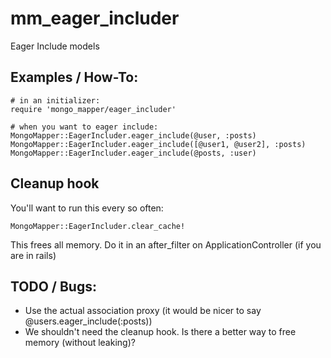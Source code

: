 
# mm_eager_includer

Eager Include models

## Examples / How-To:


    # in an initializer:
    require 'mongo_mapper/eager_includer'

    # when you want to eager include:
    MongoMapper::EagerIncluder.eager_include(@user, :posts)
    MongoMapper::EagerIncluder.eager_include([@user1, @user2], :posts)
    MongoMapper::EagerIncluder.eager_include(@posts, :user)

## Cleanup hook

  You'll want to run this every so often:

    MongoMapper::EagerIncluder.clear_cache!

  This frees all memory. Do it in an after_filter on ApplicationController (if you are in rails)


## TODO / Bugs:

  * Use the actual association proxy (it would be nicer to say @users.eager_include(:posts))
  * We shouldn't need the cleanup hook.  Is there a better way to free memory (without leaking)?